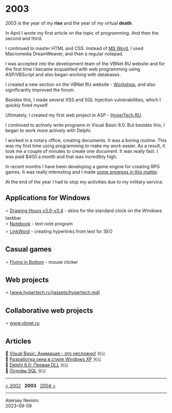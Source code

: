 # 2003

2003 is the year of my **rise** and the year of my virtual **death**.

In April I wrote my first article on the topic of programming. And then the second and third.

I continued to master HTML and CSS. Instead of [MS Word](../2002), I used Macromedia DreamWeaver, and then a regular notepad.

I was accepted into the development team of the VBNet.RU website and for the first time I became acquainted with web programming using ASP/VBScript and also began working with databases.

I created a new section on the VBNet.RU website - [Workshop](assets/vbnet_workshop.jpg), and also significantly improved the forum.

Besides this, I made several XSS and SQL Injection vulnerabilities, which I quickly fixed myself.

Ultimately, I created my first web project in ASP - [HyperTech.RU](assets/hypertech.md).

I continued to actively write programs in Visual Basic 6.0. But besides this, I began to work more actively with Delphi.

I worked in a notary office, creating documents. It was a boring routine. This was my first time using programming to make my work easier.
As a result, it took me a couple of minutes to create one document. It was really fast.
I was paid $400 a month and that was incredibly high.

In recent months I have been developing a game engine for creating RPG games.
It was really interesting and I made [some progress in this matter](assets/game).

At the end of the year I had to stop my activities due to my military service.

## Applications for Windows

:star: [Drawing Hours v3.0-v3.4](assets/drawing_hours.md) - skins for the standard clock on the Windows taskbar  
:star: [Notebook](assets/notebook.md) - text note program  
:star: [LinkWord](assets/linkword.md) - creating hyperlinks from text for SEO

## Casual games

:star: [Flying in Bottom](assets/flying_in_bottom.md) - mouse clicker

## Web projects

:star: [www.hypertech.ru](assets/hypertech.md)

## Collaborative web projects

:star: www.vbnet.ru

## Articles

:page_facing_up: [Visual Basic: Анимация - это несложно!](articles/VB6_Animation.md) :ru:  
:page_facing_up: [Разработка окна в стиле Windows XP](articles/VB6_WindowsXP_Style.md) :ru:  
:page_facing_up: [Delphi 6.0: Первая DLL](articles/Delphi_DLL.md) :ru:  
:page_facing_up: [Основы SQL](articles/SQL.md) :ru:

---
[< 2002](/2002) &nbsp; **2003** &nbsp; [2004 >](/2004)

---
Aleksey Nemiro  
2023-09-09
